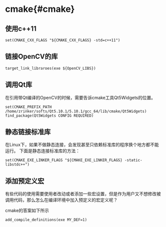 cmake{#cmake}
===========================

## 使用c++11
~~~{.cmake}
set(CMAKE_CXX_FLAGS "${CMAKE_CXX_FLAGS} -std=c++11")
~~~

## 链接OpenCV的库
~~~{.cmake}
target_link_libraroes(exe ${OpenCV_LIBS})
~~~

## 调用Qt库
在引用带Qt编译的OpenCV的时候，需要告诉cmake工具Qt5Widgets的位置。
~~~{.cmake}
set(CMAKE_PREFIX_PATH /home/zrinker/softs/Qt5.10.1/5.10.1/gcc_64/lib/cmake/Qt5Widgets)
find_package(Qt5Widgets CONFIG REQUIRED)
~~~

## 静态链接标准库
在Linux下，如果不做静态连接，会发现甚至只依赖标准库的程序换个地方都不能运行。
下面是静态连接标准库的方法：
~~~{.cmake}
set(CMAKE_EXE_LINKER_FLAGS "${CMAKE_EXE_LINKER_FLAGS} -static-libstdc++")
~~~

## 添加预定义宏
有些代码的使用需要使用者改动或者添加一些宏设置，但是作为用户又不想修改被调用代码，那么怎么在编译环境中加入预定义的宏定义呢？

cmake的答案如下所示
~~~{.sh}
add_compile_definitions(exe MY_DEF=1)
~~~

